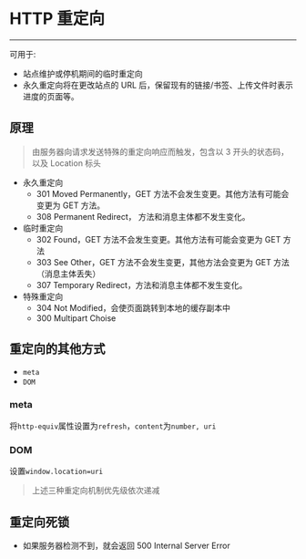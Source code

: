 # HTTP 重定向

---

可用于:

- 站点维护或停机期间的临时重定向
- 永久重定向将在更改站点的 URL 后，保留现有的链接/书签、上传文件时表示进度的页面等。

## 原理

> 由服务器向请求发送特殊的重定向响应而触发，包含以 3 开头的状态码，以及 Location 标头

- 永久重定向
  - 301 Moved Permanently，GET 方法不会发生变更。其他方法有可能会变更为 GET 方法。
  - 308 Permanent Redirect， 方法和消息主体都不发生变化。
- 临时重定向
  - 302 Found，GET 方法不会发生变更。其他方法有可能会变更为 GET 方法
  - 303 See Other，GET 方法不会发生变更，其他方法会变更为 GET 方法（消息主体丢失）
  - 307 Temporary Redirect，方法和消息主体都不发生变化。
- 特殊重定向
  - 304 Not Modified，会使页面跳转到本地的缓存副本中
  - 300 Multipart Choise

## 重定向的其他方式

- `meta`
- `DOM`

### meta

将`http-equiv`属性设置为`refresh`，`content`为`number, uri`

### DOM

设置`window.location=uri`

> 上述三种重定向机制优先级依次递减

## 重定向死锁

- 如果服务器检测不到，就会返回 500 Internal Server Error
